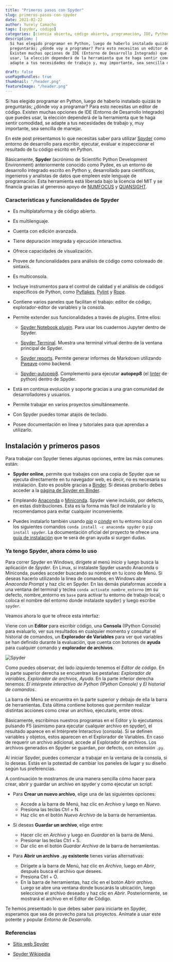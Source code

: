 ```yaml
---
title: "Primeros pasos con Spyder"
slug: primeros-pasos-con-spyder
date: 2021-02-22
author: Yurely Camacho
tags: [spyder, código]
categories: [ciencia abierta, código abierto, programación, IDE, Python]
description: |
  Si has elegido programar en Python, luego de haberlo instalado quizás te
  preguntarás; ¿dónde voy a programar? Para esto necesitas un editor de código.
  Existen muchas opciones de IDE (Entorno de Desarrollo Integrado) que puedes
  usar, la elección dependerá de la herramienta que te haga sentir comodidad, se
  adapte a tus necesidades de trabajo y, muy importante, sea sencilla de manejar.

draft: false
usePageBundles: true
thumbnail: "/header.png"
featureImage: "/header.png"
---
```


<!-- # Primeros pasos con Spyder -->

Si has elegido programar en Python, luego de haberlo instalado quizás te
preguntarás; ¿dónde voy a programar? Para esto necesitas un editor de código.
Existen muchas opciones de IDE (Entorno de Desarrollo Integrado) que puedes
usar, la elección dependerá de la herramienta que te haga sentir comodidad, se
adapte a tus necesidades de trabajo y, muy importante, sea sencilla de manejar.

<!-- TEASER_END -->

En este post presentamos lo que necesitas saber para utilizar
[Spyder](https://www.spyder-ide.org/) como entorno de desarrollo para escribir,
ejecutar, evaluar e inspeccionar el resultado de tu código escrito en Python.

Básicamente, **Spyder** (acrónimo de Scientific Python Development Environment)
anteriormente conocido como Pydee, es un entorno de desarrollo integrado escrito
en Python y, desarrollado para científicos, ingenieros y analistas de datos que
empleen este lenguaje de programación. Esta herramienta está liberada bajo la
licencia del MIT y se financia gracias al generoso apoyo de
[NUMFOCUS](https://numfocus.org/) y [QUANSIGHT](https://www.quansight.com/).

### Características y funcionalidades de Spyder

- Es multiplataforma y de código abierto.

- Es multilenguaje.

- Cuenta con edición avanzada.

- Tiene depuración integrada y ejecución interactiva.

- Ofrece capacidades de visualización.

- Provee de funcionalidades para análisis de código como coloreado de sintaxis.

- Es multiconsola.

- Incluye instrumentos para el control de calidad y el análisis de códigos
  específicos de Python, como [Pyflakes](https://pypi.org/project/pyflakes/),
  [Pylint](https://www.pylint.org/) y
  [Rope](https://github.com/python-rope/rope).

- Contiene varios paneles que facilitan el trabajo: editor de código,
  explorador-editor de variables y la consola.

- Permite extender sus funcionalidades a través de plugins. Entre ellos:

  - [Spyder Notebook plugin](https://github.com/spyder-ide/spyder-notebook).
    Para usar los cuadernos Jupyter dentro de Spyder.

  - [Spyder Terminal](https://github.com/spyder-ide/spyder-terminal). Muestra
    una terminal virtual dentro de la ventana principal de Spyder.

  - [Spyder reports](https://github.com/spyder-ide/spyder-reports). Permite
    generar informes de Markdown utilizando
    [Pweave](http://mpastell.com/pweave/) como backend.

  - [Spyder-autopep8](https://github.com/spyder-ide/spyder-autopep8).
    Complemento para ejecutar **autopep8** (el
    [linter](https://es.wikipedia.org/wiki/Lint) de python) dentro de Spyder.

- Está en continua evolución y soporte gracias a una gran comunidad de
  desarrolladores y usuarios.

- Permite trabajar en varios proyectos simultáneamente.

- Con Spyder puedes tomar atajos de teclado.

- Posee documentación en línea y tutoriales para que aprendas a utilizarlo.

## Instalación y primeros pasos

Para trabajar con Spyder tienes algunas opciones, entre las más comunes están:

- **Spyder online**, permite que trabajes con una copia de Spyder que se ejecuta
  directamente en tu navegador web, es decir, no es necesaria su instalación.
  Esto es posible gracias a [Binder](https://mybinder.org/). Si deseas probarlo
  debes acceder a la
  [página de Spyder en Binder](https://mybinder.org/v2/gh/spyder-ide/spyder/4.x?urlpath=/desktop).

- Empleando [Anaconda](https://www.anaconda.com/) o
  [Miniconda](https://docs.conda.io/en/latest/miniconda.html). Spyder viene
  incluido, por defecto, en estas distribuciones. Esta es la forma más fácil de
  instalarlo y lo recomendamos para evitar cualquier inconveniente.

- Puedes instalarlo también usando [_pip_](https://pypi.org/project/spyder/) o
  [_conda_](https://anaconda.org/anaconda/spyder) en tu entorno local con los
  siguientes comandos `conda install -c anaconda spyder` o `pip install spyder`.
  La documentación oficial del proyecto te ofrece una
  [guía de instalación](https://docs.spyder-ide.org/current/installation.html)
  que te será de gran ayuda si surgen dudas.

### Ya tengo Spyder, ahora cómo lo uso

Para correr Spyder en Windows, dirígete al menú _Inicio_ y luego busca la
aplicación de _Spyder_. En Linux, si instalaste Spyder usando Anaconda o
Miniconda, puedes acceder buscando su nombre en tu ícono de Menú. Si deseas
hacerlo utilizando la línea de comandos, en Windows abre _Anaconda Prompt_ y haz
clic en Spyder. En las demás plataformas accede a una ventana del terminal y
teclea `conda activate nombre_entorno` (en su defecto, nombre_entorno es `base`
para activar tu entorno de trabajo local; o coloca el nombre del entorno donde
instalaste spyder) y luego escribe `spyder`.

Veamos ahora lo que te ofrece esta interfaz:

Viene con un **Editor** para escribir código, una **Consola** (IPython Console)
para evaluarlo, ver sus resultados en cualquier momento y consultar el historial
de comandos, un **Explorador de Variables** para ver qué variables se han
definido durante la evaluación, que cuenta con botones de **ayuda** para
cualquier comando y **explorador de archivos**.

![Spyder](spyder.png)

Como puedes observar, del lado izquierdo tenemos el _Editor de código_. En la
parte superior derecha se encuentran las pestañas: _Explorador de variables_,
_Explorador de archivos_, _Ayuda_. En la parte inferior derecha tenemos: _El
intérprete interactivo de Python (IPython Console)_ y _El historial de
comandos_.

La barra de Menú se encuentra en la parte superior y debajo de ella la barra de
herramientas. Esta última contiene botones que permiten realizar distintas
acciones como crear un archivo, ejecutarlo, entre otros.

Básicamente, escribimos nuestros programas en el Editor y lo ejecutamos pulsando
F5 (asimismo para ejecutar cualquier archivo en spyder), el resultado aparece en
el Intérprete Interactivo (consola). Si se definen variables y objetos, estos
aparecen en el Explorador de Variables. En caso de requerir un archivo
adicional, accede al Explorador de archivos. Los archivos generados en Spyder se
guardan, por defecto, con extensión `.py`.

Al iniciar Spyder, puedes comenzar a trabajar en la ventana de la consola, si lo
deseas. Estás en la potestad de cambiar los paneles de lugar y su diseño según
tus preferencias.

A continuación te mostramos de una manera sencilla cómo hacer para crear, abrir
y guardar un archivo en spyder y como ejecutar un script:

- Para **Crear un nuevo archivo**, elige una de las siguientes opciones:

  - Accede a la barra de Menú, haz clic en _Archivo_ y luego en _Nuevo_.
  - Presiona las teclas Ctrl + N.
  - Haz clic en el botón _Nuevo Archivo_ de la barra de herramientas.

- Si deseas **Guardar un archivo**, elige entre:

  - Hacer clic en _Archivo_ y luego en _Guardar_ en la barra de Menú.
  - Presionar las teclas Ctrl + S.
  - Dar clic en el botón _Guardar Archivo_ de la barra de herramientas.

- Para **Abrir un archivo `.py` existente** tienes varias alternativas:

  - Dirígete a la barra de Menú, haz clic en _Archivo_, luego en _Abrir_,
    después busca el archivo que desees.
  - Presiona Ctrl + O.
  - En la barra de herramientas, haz clic en el botón _Abrir archivo_. Luego se
    abre una ventana donde buscarás la ubicación, luego selecciona el archivo
    deseado y haz clic en _Abrir_. Posteriormente, se mostrará el archivo en el
    Editor de Código.

Te hemos presentado lo que debes saber para iniciarte en Spyder, esperamos que
sea de provecho para tus proyectos. Anímate a usar este potente y popular
_Entorno de Desarrollo_.

### Referencias

- [Sitio web Spyder](https://www.spyder-ide.org/)

- [Spyder Wikipedia](<https://en.wikipedia.org/wiki/Spyder_(software)>)
